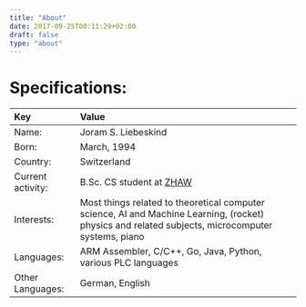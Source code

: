 ```yaml
---
title: "About"
date: 2017-09-25T00:11:29+02:00
draft: false
type: "about"
---
```


# Specifications:

| Key | Value |
|:------- |:----------- |
| Name: | Joram S. Liebeskind |
| Born: | March, 1994 |
| Country: | Switzerland |
| Current activity: | B.Sc. CS student at [ZHAW](https://www.zhaw.ch/) |
| Interests: | Most things related to theoretical computer science, AI and Machine Learning, (rocket) physics and related subjects, microcomputer systems, piano |
| Languages: | ARM Assembler, C/C++, Go, Java, Python, various PLC languages |
| Other Languages: | German, English |

